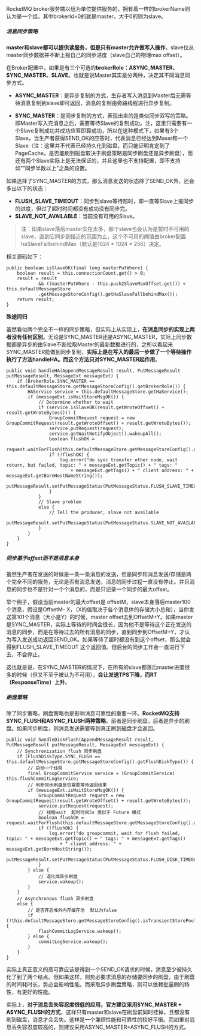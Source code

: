 RocketMQ broker服务端以组为单位提供服务的，拥有着一样的brokerName则认为是一个组。其中brokerId=0的就是master，大于0的则为slave。

##### 消息同步策略
**master和slave都可以提供读服务，但是只有master允许做写入操作**，slave仅从master同步数据并不断上报自己的同步进度（slave自己的物理max offset）。

在Broker配置中，如果是有三个可选的**brokerRole：ASYNC_MASTER、SYNC_MASTER、SLAVE**。也就是说Master其实是分两种，决定其不同消息同步方式。

- **ASYNC_MASTER**：是异步复制的方式，生存者写入消息到Master后无需等待消息复制到slave即可返回，消息的复制由旁路线程进行异步复制。

- **SYNC_MASTER**：是同步复制的方式，表现出来的是类似同步双写的策略。即Master写入完消息之后，需要等待Slave的复制成功。注，这里只需要有一个Slave复制成功并成功应答即算成功，所以在这种模式下，如果有3个Slave，当生产者获得SEND_OK的应答时，代表消息已经达到Maser和一个Slave（注：这里并不代表已经持久化到磁盘，而只能证明肯定到了PageCache，是否能刷到磁盘取决于刷盘策略是同步刷盘还是异步刷盘），而还有两个Slave实际上是无法保证的，并且这里也不支持配置，即不支持如“”同步半数以上”之类的设置。

如果选择了SYNC_MASTER的方式，那么消息发送的状态除了SEND_OK外，还会多出以下的状态：
- **FLUSH_SLAVE_TIMEOUT**：同步到slave等待超时，即一直等Slave上报同步的进度，但过了超时时间都没有成功没有同步完。
- **SLAVE_NOT_AVAILABLE**：当前没有可用的Slave。

> 注：如果slave落后master实在太多，那个slave也会认为是暂时不可用的slave，直到它同步到接近的范围为止，这个不可用的阈值由broker配置haSlaveFallbehindMax（默认是1024 * 1024 * 256）决定。

相关源码如下：

```
public boolean isSlaveOK(final long masterPutWhere) {
    boolean result = this.connectionCount.get() > 0;
    result = result
            && ((masterPutWhere - this.push2SlaveMaxOffset.get()) < this.defaultMessageStore
            .getMessageStoreConfig().getHaSlaveFallbehindMax());
    return result;
}
```
**殊途同归**

虽然看似两个完全不一样的同步策略，但实际上从实现上，**在消息同步的实现上两者没有任何区别**。无论是SYNC_MASTER还是ASYNC_MASTER，实际上同步数据都是异步的由Slave不断拉取Master的最新数据进行的，之所以看起来SYNC_MASTER能做到同步复制，**实际上是在写入的最后一步做了一个等待操作执行了方法handleHA。而这个方法只对SYNC_MASTER起作用**。


```
public void handleHA(AppendMessageResult result, PutMessageResult putMessageResult, MessageExt messageExt) {
    if (BrokerRole.SYNC_MASTER == this.defaultMessageStore.getMessageStoreConfig().getBrokerRole()) {
        HAService service = this.defaultMessageStore.getHaService();
        if (messageExt.isWaitStoreMsgOK()) {
            // Determine whether to wait
            if (service.isSlaveOK(result.getWroteOffset() + result.getWroteBytes())) {
                GroupCommitRequest request = new GroupCommitRequest(result.getWroteOffset() + result.getWroteBytes());
                service.putRequest(request);
                service.getWaitNotifyObject().wakeupAll();
                boolean flushOK =
                    request.waitForFlush(this.defaultMessageStore.getMessageStoreConfig().getSyncFlushTimeout());
                if (!flushOK) {
                    log.error("do sync transfer other node, wait return, but failed, topic: " + messageExt.getTopic() + " tags: "
                        + messageExt.getTags() + " client address: " + messageExt.getBornHostNameString());
                    putMessageResult.setPutMessageStatus(PutMessageStatus.FLUSH_SLAVE_TIMEOUT);
                }
            }
            // Slave problem
            else {
                // Tell the producer, slave not available
                putMessageResult.setPutMessageStatus(PutMessageStatus.SLAVE_NOT_AVAILABLE);
            }
        }
    }
}
```
##### 同步基于offset而不是消息本身

虽然生产者在发送的时候是一条一条消息的发送，但是同步和消息发送/存储是两个完全不同的服务，无论是否有消息发送，消息的同步过程一直没有停止。并且消息的同步也不是针对一个个消息的，而是只记录一个同步的最大offset。

举个例子，假设当前master的最大offset是 offsetM，slave本身落后master100个消息，假设是OffsetM- X，（X的值取决于各个消息体的存储大小总和），当你发送第101个消息（大小是Y）的时候，master offset去到OffsetM+Y。如果master是SYNC_MASTER，实际上等待的时间会很长，因为他不是等待这个正在发送的消息的同步，而是在等待过去的所有消息的同步，直到同步到OffsetM+Y，才认为写入发送成功返回SEND_OK。如果等待了超时都没有到这个offset，那么就会得到FLUSH_SLAVE_TIMEOUT 这个返回值。但后台的同步工作会一直进行下去，不会停止。



这也就是说，在SYNC_MASTER的情况下，在所有的slave都落后master进度很多的时候（但又不至于被认为不可用），**会让发送TPS下降，而RT（ResponseTime）上升**。

##### 刷盘策略
除了同步策略，刷盘策略也是影响消息可靠性的重要一环。**RocketMQ支持SYNC_FLUSH和ASYNC_FLUSH两种策略**。前者是同步刷盘，后者是异步的刷盘。如果同步刷盘，则消息发送需要等到真正刷到磁盘才会返回。

```
public void handleDiskFlush(AppendMessageResult result, PutMessageResult putMessageResult, MessageExt messageExt) {
    // Synchronization flush 同步刷盘
    if (FlushDiskType.SYNC_FLUSH == this.defaultMessageStore.getMessageStoreConfig().getFlushDiskType()) {
        // 启动一个线程
        final GroupCommitService service = (GroupCommitService) this.flushCommitLogService;
        // 判断同步刷盘是否需要等待返回结果
        if (messageExt.isWaitStoreMsgOK()) {
            GroupCommitRequest request = new GroupCommitRequest(result.getWroteOffset() + result.getWroteBytes());
            service.putRequest(request);
            // 线程wait  超时时间5s 类似于 Future 模式
            boolean flushOK = request.waitForFlush(this.defaultMessageStore.getMessageStoreConfig().getSyncFlushTimeout());
            if (!flushOK) {
                log.error("do groupcommit, wait for flush failed, topic: " + messageExt.getTopic() + " tags: " + messageExt.getTags()
                    + " client address: " + messageExt.getBornHostString());
                putMessageResult.setPutMessageStatus(PutMessageStatus.FLUSH_DISK_TIMEOUT);
            }
        } else {
            // 退化成异步刷盘
            service.wakeup();
        }
    }
    // Asynchronous flush 异步刷盘
    else {
        // 是否开启堆外内存缓存池  默认为false
        if (!this.defaultMessageStore.getMessageStoreConfig().isTransientStorePoolEnable()) {
            flushCommitLogService.wakeup();
        } else {
            commitLogService.wakeup();
        }
    }
}
```

实际上真正意义的高可靠应该是得到一个SEND_OK请求的时候，消息至少被持久化了到了两个结点。但如果这样，则势必要求消息的存储要同步的刷盘，由于刷盘的时间耗时长，势必会影响性能。而采取异步刷盘策略，则可以依赖批量刷的特性，有更好的性能。

实际上，**对于消息丢失容忍度很低的应用，官方建议采用SYNC_MASTER + ASYNC_FLUSH的方式**，这样只有master和slave在刷盘前同时挂掉，且都没有刷到磁盘，消息才会丢失。这样是一个兼顾性能和可靠性的较好平衡。而如果对消息丢失容忍度较高的，则建议采用ASYNC_MASTER+ASYNC_FLUSH的方式。


